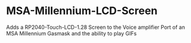 # MSA-Millennium-LCD-Screen
Adds a RP2040-Touch-LCD-1.28 Screen to the Voice amplifier Port of an MSA Millennium Gasmask and the ability to play GIFs
